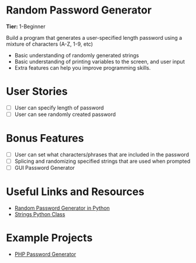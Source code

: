 # Random Password Generator

**Tier:** 1-Beginner

Build a program that generates a user-specified length password using a mixture of characters (A-Z, 1-9, etc)

- Basic understanding of randomly generated strings
- Basic understanding of printing variables to the screen, and user input
- Extra features can help you improve programming skills.

# User Stories 

- [ ] User can specify length of password
- [ ] User can see randomly created password

# Bonus Features

- [ ] User can set what characters/phrases that are included in the password
- [ ] Splicing and randomizing specified strings that are used when prompted
- [ ] GUI Password Generator

# Useful Links and Resources

- [Random Password Generator in Python](https://medium.com/analytics-vidhya/create-a-random-password-generator-using-python-2fea485e9da9)
- [Strings Python Class](https://docs.python.org/3/library/string.html)

# Example Projects 

- [PHP Password Generator](https://github.com/hackzilla/password-generator)
